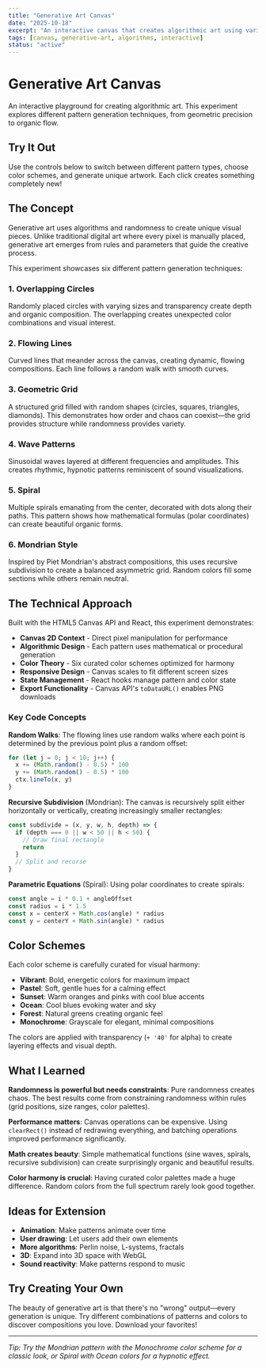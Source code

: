 ```yaml
---
title: "Generative Art Canvas"
date: "2025-10-18"
excerpt: "An interactive canvas that creates algorithmic art using various generative patterns. Customize colors, switch patterns, and download your creations."
tags: [canvas, generative-art, algorithms, interactive]
status: "active"
---
```


# Generative Art Canvas

An interactive playground for creating algorithmic art. This experiment explores different pattern generation techniques, from geometric precision to organic flow.

## Try It Out

Use the controls below to switch between different pattern types, choose color schemes, and generate unique artwork. Each click creates something completely new!

<GenerativeArt />

## The Concept

Generative art uses algorithms and randomness to create unique visual pieces. Unlike traditional digital art where every pixel is manually placed, generative art emerges from rules and parameters that guide the creative process.

This experiment showcases six different pattern generation techniques:

### 1. **Overlapping Circles**
Randomly placed circles with varying sizes and transparency create depth and organic composition. The overlapping creates unexpected color combinations and visual interest.

### 2. **Flowing Lines**
Curved lines that meander across the canvas, creating dynamic, flowing compositions. Each line follows a random walk with smooth curves.

### 3. **Geometric Grid**
A structured grid filled with random shapes (circles, squares, triangles, diamonds). This demonstrates how order and chaos can coexist—the grid provides structure while randomness provides variety.

### 4. **Wave Patterns**
Sinusoidal waves layered at different frequencies and amplitudes. This creates rhythmic, hypnotic patterns reminiscent of sound visualizations.

### 5. **Spiral**
Multiple spirals emanating from the center, decorated with dots along their paths. This pattern shows how mathematical formulas (polar coordinates) can create beautiful organic forms.

### 6. **Mondrian Style**
Inspired by Piet Mondrian's abstract compositions, this uses recursive subdivision to create a balanced asymmetric grid. Random colors fill some sections while others remain neutral.

## The Technical Approach

Built with the HTML5 Canvas API and React, this experiment demonstrates:

- **Canvas 2D Context** - Direct pixel manipulation for performance
- **Algorithmic Design** - Each pattern uses mathematical or procedural generation
- **Color Theory** - Six curated color schemes optimized for harmony
- **Responsive Design** - Canvas scales to fit different screen sizes
- **State Management** - React hooks manage pattern and color state
- **Export Functionality** - Canvas API's `toDataURL()` enables PNG downloads

### Key Code Concepts

**Random Walks**: The flowing lines use random walks where each point is determined by the previous point plus a random offset:

```javascript
for (let j = 0; j < 10; j++) {
  x += (Math.random() - 0.5) * 100
  y += (Math.random() - 0.5) * 100
  ctx.lineTo(x, y)
}
```

**Recursive Subdivision** (Mondrian): The canvas is recursively split either horizontally or vertically, creating increasingly smaller rectangles:

```javascript
const subdivide = (x, y, w, h, depth) => {
  if (depth === 0 || w < 50 || h < 50) {
    // Draw final rectangle
    return
  }
  // Split and recurse
}
```

**Parametric Equations** (Spiral): Using polar coordinates to create spirals:

```javascript
const angle = i * 0.1 + angleOffset
const radius = i * 1.5
const x = centerX + Math.cos(angle) * radius
const y = centerY + Math.sin(angle) * radius
```

## Color Schemes

Each color scheme is carefully curated for visual harmony:

- **Vibrant**: Bold, energetic colors for maximum impact
- **Pastel**: Soft, gentle hues for a calming effect
- **Sunset**: Warm oranges and pinks with cool blue accents
- **Ocean**: Cool blues evoking water and sky
- **Forest**: Natural greens creating organic feel
- **Monochrome**: Grayscale for elegant, minimal compositions

The colors are applied with transparency (`+ '40'` for alpha) to create layering effects and visual depth.

## What I Learned

**Randomness is powerful but needs constraints**: Pure randomness creates chaos. The best results come from constraining randomness within rules (grid positions, size ranges, color palettes).

**Performance matters**: Canvas operations can be expensive. Using `clearRect()` instead of redrawing everything, and batching operations improved performance significantly.

**Math creates beauty**: Simple mathematical functions (sine waves, spirals, recursive subdivision) can create surprisingly organic and beautiful results.

**Color harmony is crucial**: Having curated color palettes made a huge difference. Random colors from the full spectrum rarely look good together.

## Ideas for Extension

- **Animation**: Make patterns animate over time
- **User drawing**: Let users add their own elements
- **More algorithms**: Perlin noise, L-systems, fractals
- **3D**: Expand into 3D space with WebGL
- **Sound reactivity**: Make patterns respond to music

## Try Creating Your Own

The beauty of generative art is that there's no "wrong" output—every generation is unique. Try different combinations of patterns and colors to discover compositions you love. Download your favorites!

---

*Tip: Try the Mondrian pattern with the Monochrome color scheme for a classic look, or Spiral with Ocean colors for a hypnotic effect.*
